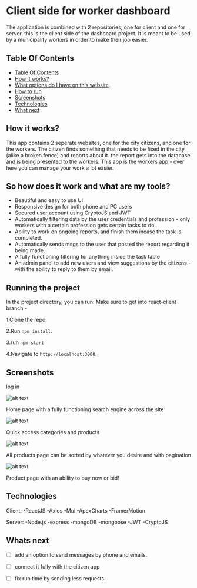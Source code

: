 # Client side for worker dashboard

The application is combined with 2 repositories, one for client and one for server.
this is the client side of the dashboard project.
It is meant to be used by a municipality workers in order to make their job easier.

## Table Of Contents <a name="Table"></a>
- [Table Of Contents](#Table)
- [How it works?](#why)
- [What options do I have on this website](#info)
- [How to run](#run)
- [Screenshots](#Screenshots)
- [Technologies](#Technologies)
- [What next](#next)


## How it works? <a name="why"></a>
This app contains 2 seperate websites, one for the city citizens, and one for the workers.
The citizen finds something that needs to be fixed in the city (alike a broken fence) and reports about it.
the report gets into the database and is being presented to the workers.
This app is the workers app - over here you can manage your work a lot easier.

## So how does it work and what are my tools? <a name="info"></a>
- Beautiful and easy to use UI
- Responsive design for both phone and PC users
- Secured user account using CryptoJS and JWT
- Automatically filtering data by the user credentials and profession - only workers with a certain profession gets certain tasks to do.
- Ability to work on ongoing reports, and finish them incase the task is completed.
- Automatically sends msgs to the user that posted the report regarding it being made.
- A fully functioning filtering for anything inside the task table
- An admin panel to add new users and view suggestions by the citizens - with the ability to reply to them by email.

## Running the project <a name="run"></a>
In the project directory, you can run:
Make sure to get into react-client branch - 

1.Clone the repo.

2.Run `npm install`.

3.run `npm start`

4.Navigate to `http://localhost:3000`.

## Screenshots <a name="Screenshots"></a>
log in

![alt text](https://i.postimg.cc/R0xrbYDW/image-1.png)

Home page with a fully functioning search engine across the site

![alt text](https://i.postimg.cc/qqRW3Hz5/image-2.png)

Quick access categories and products

![alt text](https://i.postimg.cc/6qmgVbZ5/image.png)

All products page can be sorted by whatever you desire and with pagination

![alt text](https://i.postimg.cc/TYBBpSGt/image2.png)

Product page with an ability to buy now or bid!


## Technologies <a name="Technologies"></a>
   Client:
   -ReactJS
   -Axios
   -Mui
   -ApexCharts
   -FramerMotion
   
   Server:
   -Node.js
   -express
   -mongoDB
   -mongoose
   -JWT
   -CryptoJS
   
## Whats next <a name="next"></a>
- [ ] add an option to send messages by phone and emails.
- [ ] connect it fully with the citizen app
- [ ] fix run time by sending less requests.

